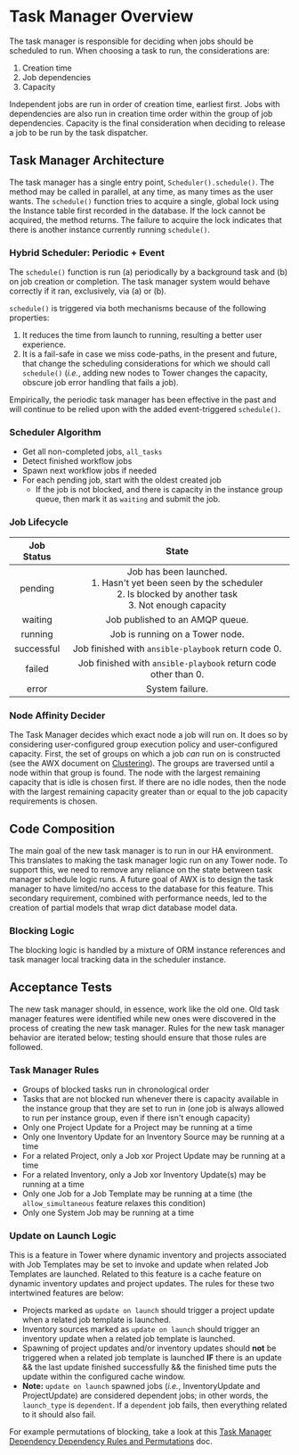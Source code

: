 # Task Manager Overview

The task manager is responsible for deciding when jobs should be scheduled to run. When choosing a task to run, the considerations are:
1. Creation time
2. Job dependencies
3. Capacity

Independent jobs are run in order of creation time, earliest first. Jobs with dependencies are also run in creation time order within the group of job dependencies. Capacity is the final consideration when deciding to release a job to be run by the task dispatcher.

## Task Manager Architecture

The task manager has a single entry point, `Scheduler().schedule()`. The method may be called in parallel, at any time, as many times as the user wants. The `schedule()` function tries to acquire a single, global lock using the Instance table first recorded in the database. If the lock cannot be acquired, the method returns. The failure to acquire the lock indicates that there is another instance currently running `schedule()`.

### Hybrid Scheduler: Periodic + Event
The `schedule()` function is run (a) periodically by a background task and (b) on job creation or completion. The task manager system would behave correctly if it ran, exclusively, via (a) or (b).

`schedule()` is triggered via both mechanisms because of the following properties:
1. It reduces the time from launch to running, resulting a better user experience.
2. It is a fail-safe in case we miss code-paths, in the present and future, that change the scheduling considerations for which we should call `schedule()` (_i.e._, adding new nodes to Tower changes the capacity, obscure job error handling that fails a job).

Empirically, the periodic task manager has been effective in the past and will continue to be relied upon with the added event-triggered `schedule()`.

### Scheduler Algorithm

 * Get all non-completed jobs, `all_tasks`
 * Detect finished workflow jobs
 * Spawn next workflow jobs if needed
 * For each pending job, start with the oldest created job
   * If the job is not blocked, and there is capacity in the instance group queue, then mark it as `waiting` and submit the job.


### Job Lifecycle

| Job Status |                                                       State                                                      |
|:----------:|:------------------------------------------------------------------------------------------------------------------:|
| pending    | Job has been launched.  <br>1. Hasn't yet been seen by the scheduler <br>2. Is blocked by another task <br>3. Not enough capacity |
| waiting    | Job published to an AMQP queue.
| running    | Job is running on a Tower node.
| successful | Job finished with `ansible-playbook` return code 0.                                                                  |
| failed     | Job finished with `ansible-playbook` return code other than 0.                                                       |
| error      | System failure.                                                                                                    |


### Node Affinity Decider

The Task Manager decides which exact node a job will run on. It does so by considering user-configured group execution policy and user-configured capacity. First, the set of groups on which a job _can_ run on is constructed (see the AWX document on [Clustering](https://github.com/ansible/awx/blob/devel/docs/clustering.md)). The groups are traversed until a node within that group is found. The node with the largest remaining capacity that is idle is chosen first. If there are no idle nodes, then the node with the largest remaining capacity greater than or equal to the job capacity requirements is chosen.


## Code Composition

The main goal of the new task manager is to run in our HA environment. This translates to making the task manager logic run on any Tower node. To support this, we need to remove any reliance on the state between task manager schedule logic runs. A future goal of AWX is to design the task manager to have limited/no access to the database for this feature. This secondary requirement, combined with performance needs, led to the creation of partial models that wrap dict database model data.


### Blocking Logic

The blocking logic is handled by a mixture of ORM instance references and task manager local tracking data in the scheduler instance.


## Acceptance Tests

The new task manager should, in essence, work like the old one. Old task manager features were identified while new ones were discovered in the process of creating the new task manager. Rules for the new task manager behavior are iterated below; testing should ensure that those rules are followed.


### Task Manager Rules

* Groups of blocked tasks run in chronological order
* Tasks that are not blocked run whenever there is capacity available in the instance group that they are set to run in (one job is always allowed to run per instance group, even if there isn't enough capacity)
* Only one Project Update for a Project may be running at a time
* Only one Inventory Update for an Inventory Source may be running at a time
* For a related Project, only a Job xor Project Update may be running at a time
* For a related Inventory, only a Job xor Inventory Update(s) may be running at a time
* Only one Job for a Job Template may be running at a time (the `allow_simultaneous` feature relaxes this condition)
* Only one System Job may be running at a time


### Update on Launch Logic

This is a feature in Tower where dynamic inventory and projects associated with Job Templates may be set to invoke and update when related Job Templates are launched. Related to this feature is a cache feature on dynamic inventory updates and project updates. The rules for these two intertwined features are below:

* Projects marked as `update on launch` should trigger a project update when a related job template is launched.
* Inventory sources marked as `update on launch` should trigger an inventory update when a related job template is launched.
* Spawning of project updates and/or inventory updates should **not** be triggered when a related job template is launched **IF** there is an update && the last update finished successfully && the finished time puts the update within the configured cache window.
* **Note:** `update on launch` spawned jobs (_i.e._, InventoryUpdate and ProjectUpdate) are considered dependent jobs; in other words, the `launch_type` is `dependent`. If a `dependent` job fails, then everything related to it should also fail.

For example permutations of blocking, take a look at this [Task Manager Dependency Dependency Rules and Permutations](https://docs.google.com/a/redhat.com/document/d/1AOvKiTMSV0A2RHykHW66BZKBuaJ_l0SJ-VbMwvu-5Gk/edit?usp=sharing) doc.
